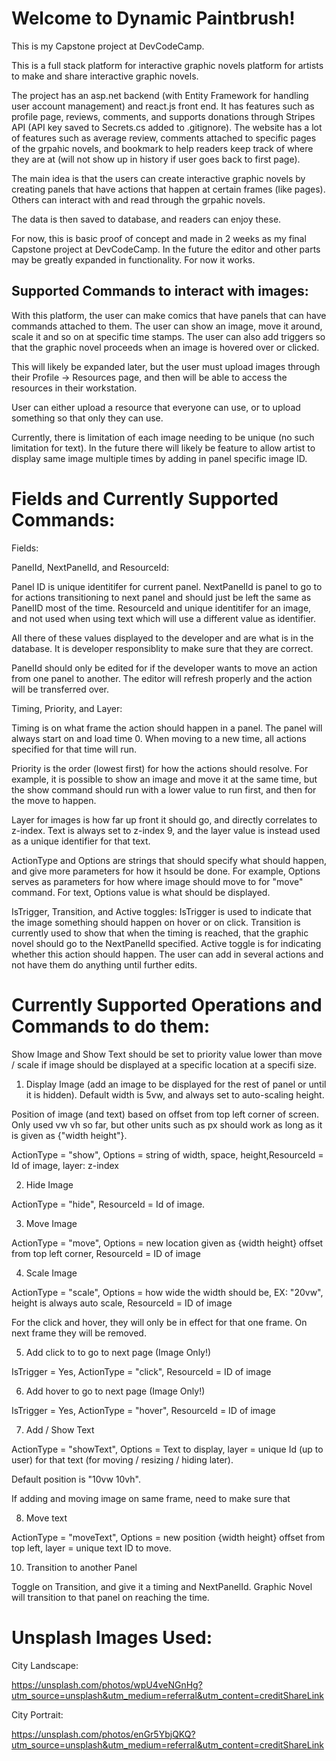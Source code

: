 # Welcome to Dynamic Paintbrush!

This is my Capstone project at DevCodeCamp.

This is a full stack platform for interactive graphic novels platform for artists to make and share interactive graphic novels.

The project has an asp.net backend (with Entity Framework for handling user account management) and react.js front end. It has features such as profile page, reviews, comments, and supports donations through Stripes API (API key saved to Secrets.cs added to .gitignore). The website has a lot of features such as average review, comments attached to specific pages of the grpahic novels, and bookmark to help readers keep track of where they are at (will not show up in history if user goes back to first page).

The main idea is that the users can create interactive graphic novels by creating panels that have actions that happen at certain frames (like pages). Others can interact with and read through the grpahic novels.

The data is then saved to database, and readers can enjoy these.

For now, this is basic proof of concept and made in 2 weeks as my final Capstone project at DevCodeCamp. In the future the editor and other parts may be greatly expanded in functionality. For now it works.

## Supported Commands to interact with images:

With this platform, the user can make comics that have panels that can have commands attached to them. The user can show an image, move it around, scale it and so on at specific time stamps. The user can also add triggers so that the graphic novel proceeds when an image is hovered over or clicked.

This will likely be expanded later, but the user must upload images through their Profile -> Resources page, and then will be able to access the resources in their workstation.

User can either upload a resource that everyone can use, or to upload something so that only they can use.

Currently, there is limitation of each image needing to be unique (no such limitation for text). In the future there will likely be feature to allow artist to display same image multiple times by adding in panel specific image ID.

# Fields and Currently Supported Commands:

Fields:

PanelId, NextPanelId, and ResourceId:

Panel ID is unique identitifer for current panel. NextPanelId is panel to go to for actions transitioning to next panel and should just be left the same as PanelID most of the time. ResourceId and unique identitifer for an image, and not used when using text which will use a different value as identifier.

All there of these values displayed to the developer and are what is in the database. It is developer responsiblity to make sure that they are correct.

PanelId should only be edited for if the developer wants to move an action from one panel to another. The editor will refresh properly and the action will be transferred over.

Timing, Priority, and Layer:

Timing is on what frame the action should happen in a panel. The panel will always start on and load time 0. When moving to a new time, all actions specified for that time will run.

Priority is the order (lowest first) for how the actions should resolve. For example, it is possible to show an image and move it at the same time, but the show command should run with a lower value to run first, and then for the move to happen.

Layer for images is how far up front it should go, and directly correlates to z-index. Text is always set to z-index 9, and the layer value is instead used as a unique identifier for that text.

ActionType and Options are strings that should specify what should happen, and give more parameters for how it hsould be done. For example, Options serves as parameters for how where image should move to for "move" command. For text, Options value is what should be displayed.

IsTrigger, Transition, and Active toggles: IsTrigger is used to indicate that the image something should happen on hover or on click. Transition is currently used to show that when the timing is reached, that the graphic novel should go to the NextPanelId specified. Active toggle is for indicating whether this action should happen. The user can add in several actions and not have them do anything until further edits.

# Currently Supported Operations and Commands to do them:

Show Image and Show Text should be set to priority value lower than move / scale if image should be displayed at a specific location at a specifi size.

1. Display Image (add an image to be displayed for the rest of panel or until it is hidden). Default width is 5vw, and always set to auto-scaling height.

Position of image (and text) based on offset from top left corner of screen. Only used vw vh so far, but other units such as px should work as long as it is given as {"width height"}.

ActionType = "show", Options = string of width, space, height,ResourceId = Id of image, layer: z-index

2. Hide Image

ActionType = "hide", ResourceId = Id of image.

3. Move Image

ActionType = "move", Options = new location given as {width height} offset from top left corner, ResourceId = ID of image

4. Scale Image

ActionType = "scale", Options = how wide the width should be, EX: "20vw", height is always auto scale, ResourceId = ID of image

For the click and hover, they will only be in effect for that one frame. On next frame they will be removed.

5. Add click to to go to next page (Image Only!)

IsTrigger = Yes, ActionType = "click", ResourceId = ID of image

6. Add hover to go to next page (Image Only!)

IsTrigger = Yes, ActionType = "hover", ResourceId = ID of image

7. Add / Show Text

ActionType = "showText", Options = Text to display, layer = unique Id (up to user) for that text (for moving / resizing / hiding later).

Default position is "10vw 10vh".

If adding and moving image on same frame, need to make sure that 

8. Move text

ActionType = "moveText", Options = new position {width height} offset from top left, layer = unique text ID to move.


10. Transition to another Panel

Toggle on Transition, and give it a timing and NextPanelId. Graphic Novel will transition to that panel on reaching the time.


# Unsplash Images Used:

City Landscape:

https://unsplash.com/photos/wpU4veNGnHg?utm_source=unsplash&utm_medium=referral&utm_content=creditShareLink

City Portrait:

https://unsplash.com/photos/enGr5YbjQKQ?utm_source=unsplash&utm_medium=referral&utm_content=creditShareLink





